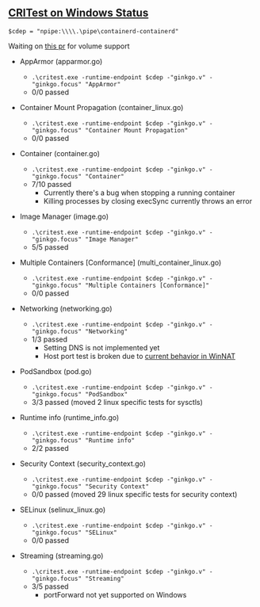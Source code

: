 ## [CRITest on Windows Status](https://github.com/SaswatB/cri-tools)

`$cdep = "npipe:\\\\.\pipe\containerd-containerd"`

Waiting on [this pr](https://github.com/jterry75/cri/pull/6) for volume support

* AppArmor (apparmor.go)
  * `.\critest.exe -runtime-endpoint $cdep -"ginkgo.v" -"ginkgo.focus" "AppArmor"`
  * 0/0 passed

* Container Mount Propagation (container_linux.go)
  * `.\critest.exe -runtime-endpoint $cdep -"ginkgo.v" -"ginkgo.focus" "Container Mount Propagation"`
  * 0/0 passed

* Container (container.go)
  * `.\critest.exe -runtime-endpoint $cdep -"ginkgo.v" -"ginkgo.focus" "Container"`
  * 7/10 passed
    * Currently there's a bug when stopping a running container
    * Killing processes by closing execSync currently throws an error

* Image Manager (image.go)
  * `.\critest.exe -runtime-endpoint $cdep -"ginkgo.v" -"ginkgo.focus" "Image Manager"`
  * 5/5 passed

* Multiple Containers [Conformance] (multi_container_linux.go)
  * `.\critest.exe -runtime-endpoint $cdep -"ginkgo.v" -"ginkgo.focus" "Multiple Containers [Conformance]"`
  * 0/0 passed

* Networking (networking.go)
  * `.\critest.exe -runtime-endpoint $cdep -"ginkgo.v" -"ginkgo.focus" "Networking"`
  * 1/3 passed
    * Setting DNS is not implemented yet
    * Host port test is broken due to [current behavior in WinNAT](https://blogs.technet.microsoft.com/virtualization/2016/05/25/windows-nat-winnat-capabilities-and-limitations/)

* PodSandbox (pod.go)
  * `.\critest.exe -runtime-endpoint $cdep -"ginkgo.v" -"ginkgo.focus" "PodSandbox"`
  * 3/3 passed (moved 2 linux specific tests for sysctls)

* Runtime info (runtime_info.go)
  * `.\critest.exe -runtime-endpoint $cdep -"ginkgo.v" -"ginkgo.focus" "Runtime info"`
  * 2/2 passed

* Security Context (security_context.go)
  * `.\critest.exe -runtime-endpoint $cdep -"ginkgo.v" -"ginkgo.focus" "Security Context"`
  * 0/0 passed (moved 29 linux specific tests for security context)

* SELinux (selinux_linux.go)
  * `.\critest.exe -runtime-endpoint $cdep -"ginkgo.v" -"ginkgo.focus" "SELinux"`
  * 0/0 passed

* Streaming (streaming.go)
  * `.\critest.exe -runtime-endpoint $cdep -"ginkgo.v" -"ginkgo.focus" "Streaming"`
  * 3/5 passed
    * portForward not yet supported on Windows